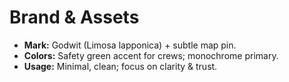 # Brand & Assets

- **Mark:** Godwit (Limosa lapponica) + subtle map pin.
- **Colors:** Safety green accent for crews; monochrome primary.
- **Usage:** Minimal, clean; focus on clarity & trust.
